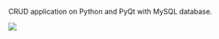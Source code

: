 CRUD application on Python and PyQt with MySQL database.


![](https://raw.githubusercontent.com/GorskiiNikita/CRUD-application/master/screenshot.png)
